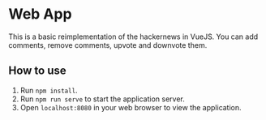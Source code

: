 # Web App

This is a basic reimplementation of the hackernews in VueJS. You can add comments, remove comments, upvote and downvote them.

## How to use

1. Run `npm install`.
2. Run `npm run serve` to start the application server.
3. Open `localhost:8080` in your web browser to view the application.
